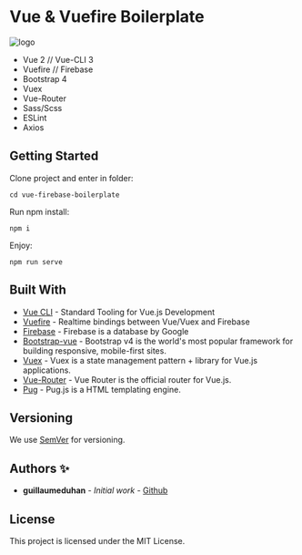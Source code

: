 # Vue & Vuefire Boilerplate

![logo](https://repository-images.githubusercontent.com/236559071/b6486200-4144-11ea-9fd3-fcb3bd87520e)

- Vue 2 // Vue-CLI 3
- Vuefire // Firebase
- Bootstrap 4
- Vuex
- Vue-Router
- Sass/Scss
- ESLint
- Axios

## Getting Started

Clone project and enter in folder:

```
cd vue-firebase-boilerplate
```

Run npm install:

```
npm i
```
Enjoy:

```
npm run serve
```

## Built With

* [Vue CLI](https://cli.vuejs.org/) - Standard Tooling for Vue.js Development
* [Vuefire](https://github.com/vuejs/vuefire) - Realtime bindings between Vue/Vuex and Firebase
* [Firebase](https://firebase.google.com/) - Firebase is a database by Google
* [Bootstrap-vue](https://bootstrap-vue.js.org/) - Bootstrap v4 is the world's most popular framework for building responsive, mobile-first sites.
* [Vuex](https://vuex.vuejs.org/) - Vuex is a state management pattern + library for Vue.js applications.
* [Vue-Router](https://router.vuejs.org/) - Vue Router is the official router for Vue.js.
* [Pug](https://pugjs.org/api/getting-started.html) - Pug.js is a HTML templating engine.

## Versioning

We use [SemVer](http://semver.org/) for versioning.

## Authors ✨

* **guillaumeduhan** - *Initial work* - [Github](https://github.com/guillaumeduhan)

## License

This project is licensed under the MIT License.
